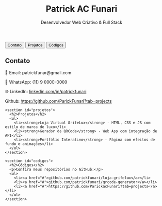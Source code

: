 <!DOCTYPE html>
<html lang="pt-BR">
<head>
  <meta charset="UTF-8" />
  <meta name="viewport" content="width=device-width, initial-scale=1.0"/>
  <link rel="stylesheet" href="style.css">
  <title>Patrick AC Funari | Desenvolvedor Web</title>
  
</head>
<body>

  <header>
    <h1>Patrick AC Funari</h1>
    <p>Desenvolvedor Web Criativo & Full Stack</p>
  </header>

  <nav>
    <button onclick="showSection('contato')">Contato</button>
    <button onclick="showSection('projetos')">Projetos</button>
    <button onclick="showSection('codigos')">Códigos</button>
  </nav>

  <main class="container">
    <section id="contato" class="active">
      <h2>Contato</h2>
      <p>📧 Email: patrickfunar@gmail.com</p>
      <p>📱 WhatsApp: (11) 9 0000-0000</p>
      <p>🌐 LinkedIn: <a href="#" target="_blank">linkedin.com/in/patrickfunari</a></p>
      <p>Github: <a href="Github">https://github.com/ParickFunari?tab=projects</a></p>
    </section>

    <section id="projetos">
      <h2>Projetos</h2>
      <ul>
        <li><strong>Loja Virtual GrifeLux</strong> - HTML, CSS e JS com estilo de marca de luxo</li>
        <li><strong>Gerador de QRCode</strong> - Web App com integração de API</li>
        <li><strong>Portfólio Interativo</strong> - Página com efeitos de fundo e animações</li>
      </ul>
    </section>

    <section id="codigos">
      <h2>Códigos</h2>
      <p>Confira meus repositórios no GitHub:</p>
      <ul>
        <li><a href="#">github.com/patrickfunari/loja-grifelux</a></li>
        <li><a href="#">github.com/patrickfunari/qrcode-generator</a></li>
        <li><a href="#">https://github.com/ParickacFunari?tab=projects</a></li>
      </ul>
    </section>
  </main>

  <script>
    
  </script>

</body>
</html>

